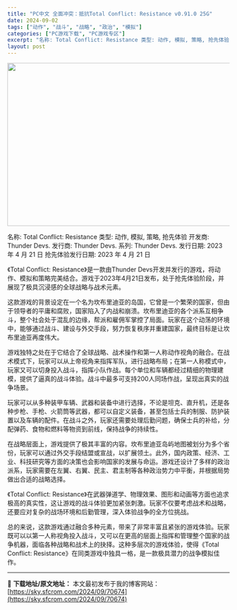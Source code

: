 ```yaml
---
title: "PC中文 全面冲突：抵抗Total Conflict: Resistance v0.91.0 25G"
date: 2024-09-02
tags: ["动作", "战斗", "战略", "政治", "模拟"]
categories: ["PC游戏下载", "PC游戏专区"]
excerpt: "名称: Total Conflict: Resistance 类型: 动作, 模拟, 策略, 抢先体验 开发商: Thunder Devs. 发行商: Thunder Devs. 系列: Thunder Devs. 发行日期: 2023 年 4 月 21 日 抢先体验发行日期: 2023 年 4 月&hellip;"
layout: post
---
```


<img class="aligncenter size-full wp-image-70675" src="https://sky.sfcrom.com/wp-content/uploads/2024/09/202409021114592.webp" alt="" width="660" height="370" />

名称: Total Conflict: Resistance
类型: 动作, 模拟, 策略, 抢先体验
开发商: Thunder Devs.
发行商: Thunder Devs.
系列: Thunder Devs.
发行日期: 2023 年 4 月 21 日
抢先体验发行日期: 2023 年 4 月 21 日

《Total Conflict: Resistance》是一款由Thunder Devs开发并发行的游戏，将动作、模拟和策略完美结合。游戏于2023年4月21日发布，处于抢先体验阶段，并展现了极具沉浸感的全球战略与战术元素。

这款游戏的背景设定在一个名为坎布里迪亚的岛国，它曾是一个繁荣的国家，但由于领导者的平庸和腐败，国家陷入了内战和崩溃。坎布里迪亚的各个派系互相争斗，整个社会处于混乱的边缘，帮派和雇佣军掌控了局面。玩家在这个动荡的环境中，能够通过战斗、建设与外交手段，努力恢复秩序并重建国家，最终目标是让坎布里迪亚再度伟大。

游戏独特之处在于它结合了全球战略、战术操作和第一人称动作视角的融合。在战术模式下，玩家可以从上帝视角来指挥军队，进行战略布局；在第一人称模式中，玩家又可以切身投入战斗，指挥小队作战。每个单位和车辆都经过精细的物理建模，提供了逼真的战斗体验。战斗中最多可支持200人同场作战，呈现出真实的战争场景。

玩家可以从多种装甲车辆、武器和装备中进行选择，不论是坦克、直升机，还是各种步枪、手枪、火箭筒等武器，都可以自定义装备，甚至包括士兵的制服、防护装置以及车辆的配件。在战斗之外，玩家还需要处理后勤问题，确保士兵的补给，分配弹药、食物和燃料等物资到前线，保持战争的持续性。

在战略层面上，游戏提供了极其丰富的内容。坎布里迪亚岛屿地图被划分为多个省份，玩家可以通过外交手段结盟或宣战，以扩展领土。此外，国内政策、经济、工业、科技研究等方面的决策也会影响国家的发展与命运。游戏还设计了多样的政治派系，玩家需要在左翼、右翼、民主、君主制等各种政治势力中平衡，并根据局势做出合适的战略选择。

《Total Conflict: Resistance》在武器弹道学、物理效果、图形和动画等方面也追求极高的真实性，这让游戏的战斗体验更加紧张刺激。玩家不仅要考虑战术和战略，还要应对复杂的战场环境和后勤管理，深入体验战争的全方位挑战。

总的来说，这款游戏通过融合多种元素，带来了非常丰富且紧张的游戏体验。玩家既可以以第一人称视角投入战斗，又可以在更高的层面上指挥和管理整个国家的战争机器，面临各种战略和战术上的抉择。这种多层次的游戏体验，使得《Total Conflict: Resistance》在同类游戏中独具一格，是一款极具潜力的战争模拟佳作。

---
📖 **下载地址/原文地址：** 本文最初发布于我的博客网站：[https://sky.sfcrom.com/2024/09/70674](https://sky.sfcrom.com/2024/09/70674)
